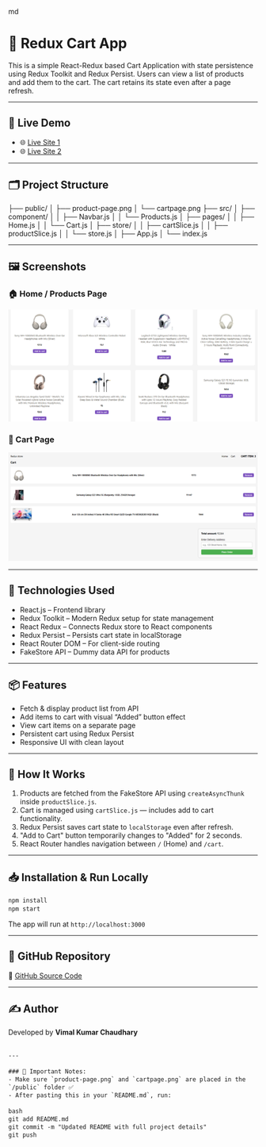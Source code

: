 md
# 🛒 Redux Cart App

This is a simple React-Redux based Cart Application with state persistence using Redux Toolkit and Redux Persist. Users can view a list of products and add them to the cart. The cart retains its state even after a page refresh.

---

## 🔗 Live Demo

- 🌐 [Live Site 1](https://vkc-redux-gh1qfz5gp-vimals-projects-09a9f063.vercel.app/)
- 🌐 [Live Site 2](https://vkc-redux-aywcjvz1w-vimals-projects-09a9f063.vercel.app/)

---

## 🗂 Project Structure

├── public/
│   ├── product-page.png
│   └── cartpage.png
├── src/
│   ├── component/
│   │   ├── Navbar.js
│   │   └── Products.js
│   ├── pages/
│   │   ├── Home.js
│   │   └── Cart.js
│   ├── store/
│   │   ├── cartSlice.js
│   │   ├── productSlice.js
│   │   └── store.js
│   ├── App.js
│   └── index.js

---

## 🖼️ Screenshots

### 🏠 Home / Products Page  
![Products Page](./public/product-page.png)

### 🛒 Cart Page  
![Cart Page](./public/cartpage.png)

---

## 🔧 Technologies Used

- React.js – Frontend library
- Redux Toolkit – Modern Redux setup for state management
- React Redux – Connects Redux store to React components
- Redux Persist – Persists cart state in localStorage
- React Router DOM – For client-side routing
- FakeStore API – Dummy data API for products

---

## 📦 Features

- Fetch & display product list from API
- Add items to cart with visual “Added” button effect
- View cart items on a separate page
- Persistent cart using Redux Persist
- Responsive UI with clean layout

---

## 🔄 How It Works

1. Products are fetched from the FakeStore API using `createAsyncThunk` inside `productSlice.js`.
2. Cart is managed using `cartSlice.js` — includes add to cart functionality.
3. Redux Persist saves cart state to `localStorage` even after refresh.
4. "Add to Cart" button temporarily changes to "Added" for 2 seconds.
5. React Router handles navigation between `/` (Home) and `/cart`.

---

## 📥 Installation & Run Locally

```bash
npm install
npm start
````

The app will run at `http://localhost:3000`

---

## 📂 GitHub Repository

📌 [GitHub Source Code](https://github.com/Munchunnce/vkc_redux_s)

---

## ✍ Author

Developed by **Vimal Kumar Chaudhary**

````

---

### 📌 Important Notes:
- Make sure `product-page.png` and `cartpage.png` are placed in the `/public` folder ✅
- After pasting this in your `README.md`, run:

bash
git add README.md
git commit -m "Updated README with full project details"
git push



